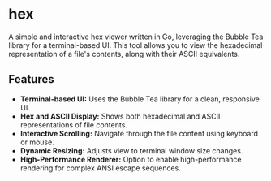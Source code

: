 # hex 

A simple and interactive hex viewer written in Go, leveraging the Bubble Tea library for a terminal-based UI. This tool allows you to view the hexadecimal representation of a file's contents, along with their ASCII equivalents.

## Features

- **Terminal-based UI:** Uses the Bubble Tea library for a clean, responsive UI.
- **Hex and ASCII Display:** Shows both hexadecimal and ASCII representations of file contents.
- **Interactive Scrolling:** Navigate through the file content using keyboard or mouse.
- **Dynamic Resizing:** Adjusts view to terminal window size changes.
- **High-Performance Renderer:** Option to enable high-performance rendering for complex ANSI escape sequences.
